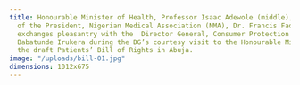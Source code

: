 ```yaml
---
title: Honourable Minister of Health, Professor Isaac Adewole (middle), in company
  of the President, Nigerian Medical Association (NMA), Dr. Francis Faduyile (left)
  exchanges pleasantry with the  Director General, Consumer Protection Council (CPC),
  Babatunde Irukera during the DG’s courtesy visit to the Honourable Minister to ratify
  the draft Patients’ Bill of Rights in Abuja.
image: "/uploads/bill-01.jpg"
dimensions: 1012x675
---
```


